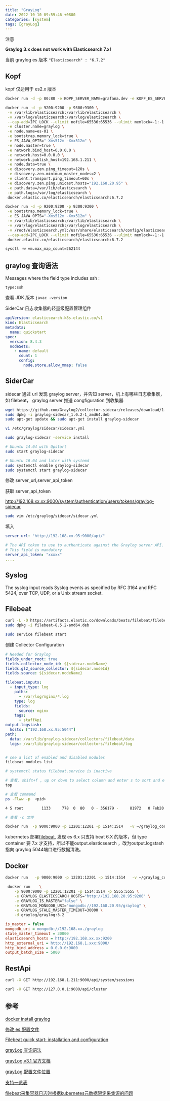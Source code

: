 ```yaml
---
title: "GrayLog"
date: 2022-10-10 09:59:46 +0800
categories: [system]
tags: [grayLog]
---
```


注意

**Graylog 3.x does not work with Elasticsearch 7.x!**

当前 graylog es 版本 `"Elasticsearch" : "6.7.2"`

## Kopf

kopf 仅适用于 es2.x 版本

```bash
docker run -d -p 80:80 -e KOPF_SERVER_NAME=grafana.dev -e KOPF_ES_SERVERS=192.168.20.xx:9200 --name kopf lmenezes/elasticsearch-kopf
```

```bash
docker run -d -p 9200:9200 -p 9300:9300 \
 -v /var/lib/elasticsearch:/var/lib/elasticsearch \
 -v /var/log/elasticsearch:/var/log/elasticsearch \
 --cap-add=IPC_LOCK --ulimit nofile=65536:65536 --ulimit memlock=-1:-1 \
 -e cluster.name=graylog \
 -e node.name=es-01 \
 -e bootstrap.memory_lock=true \
 -e ES_JAVA_OPTS="-Xms512m -Xmx512m" \
 -e node.master=true \
 -e network.bind_host=0.0.0.0 \
 -e network.host=0.0.0.0 \
 -e network.publish_host=192.168.1.211 \
 -e node.data=true \
 -e discovery.zen.ping_timeout=120s \
 -e discovery.zen.minimum_master_nodes=2 \
 -e client.transport.ping_timeout=60s \
 -e discovery.zen.ping.unicast.hosts="192.168.20.95" \
 -e path.data=/var/lib/elasticsearch \
 -e path.logs=/var/log/elasticsearch \
 docker.elastic.co/elasticsearch/elasticsearch:6.7.2
```

```bash
docker run -d -p 9200:9200 -p 9300:9300 \
 -e bootstrap.memory_lock=true \
 -e ES_JAVA_OPTS="-Xms512m -Xmx512m" \
 -v /var/lib/elasticsearch:/var/lib/elasticsearch \
 -v /var/log/elasticsearch:/var/log/elasticsearch \
 -v /root/elasticsearch.yml:/usr/share/elasticsearch/config/elasticsearch.yml \
 --cap-add=IPC_LOCK --ulimit nofile=65536:65536 --ulimit memlock=-1:-1 \
 docker.elastic.co/elasticsearch/elasticsearch:6.7.2
```

`sysctl -w vm.max_map_count=262144`

## graylog 查询语法

Messages where the field type includes ssh :

`type:ssh `

查看 JDK 版本 `javac -version`

SiderCar 日志收集器的轻量级配置管理组件

```yaml
apiVersion: elasticsearch.k8s.elastic.co/v1
kind: Elasticsearch
metadata:
  name: quickstart
spec:
  version: 8.4.3
  nodeSets:
    - name: default
      count: 1
      config:
        node.store.allow_mmap: false
```

## SiderCar

sidecar 通过 url 发现 graylog server，并告知 server，机上有哪些日志收集器，如 filebeat， graylog server 推送 congfiguration 到收集器

```bash
wget https://github.com/Graylog2/collector-sidecar/releases/download/1.0.2/graylog-sidecar_1.0.2-1_amd64.deb
sudo dpkg -i graylog-sidecar_1.0.2-1_amd64.deb
sudo apt-get update && sudo apt-get install graylog-sidecar

vi /etc/graylog/sidecar/sidecar.yml

sudo graylog-sidecar -service install

# Ubuntu 14.04 with Upstart
sudo start graylog-sidecar

# Ubuntu 16.04 and later with systemd
sudo systemctl enable graylog-sidecar
sudo systemctl start graylog-sidecar
```

修改 server_url,server_api_token

获取 server_api_token

http://192.168.xx.xx:9000/system/authentication/users/tokens/graylog-sidecar

```bash
sudo vim /etc/graylog/sidecar/sidecar.yml
```

填入

```yml
server_url: "http://192.168.xx.95:9000/api/"

# The API token to use to authenticate against the Graylog server API.
# This field is mandatory
server_api_token: "xxxxx"
....
```

## Syslog

The syslog input reads Syslog events as specified by RFC 3164 and RFC 5424, over TCP, UDP, or a Unix stream socket.

## Filebeat

```bash
curl -L -O https://artifacts.elastic.co/downloads/beats/filebeat/filebeat-8.5.2-amd64.deb
sudo dpkg -i filebeat-8.5.2-amd64.deb

sudo service filebeat start
```

创建 Collector Configuration

```yaml
# Needed for Graylog
fields_under_root: true
fields.collector_node_id: ${sidecar.nodeName}
fields.gl2_source_collector: ${sidecar.nodeId}
fields.source: ${sidecar.nodeName}

filebeat.inputs:
  - input_type: log
    paths:
      - /var/log/nginx/*.log
    type: log
    fields:
      source: nginx
    tags:
      - staffApi
output.logstash:
  hosts: ["192.168.xx.95:5044"]
path:
  data: /var/lib/graylog-sidecar/collectors/filebeat/data
  logs: /var/lib/graylog-sidecar/collectors/filebeat/log
```

```sh

# see a list of enabled and disabled modules
filebeat modules list

# systemctl status filebeat.service is inactive

# 查看, shift+f , up or down to select column and enter s to sort and enter q
top

# 查看 command
ps -Flww -p  <pid>

4 S root        1133     778  0  80   0 - 356179 -     81972   0 Feb20 ?        00:55:29 /usr/share/filebeat/bin/filebeat -c /var/lib/graylog-sidecar/generated/filebeat.conf

# 查看 -c 文件

```

```bash
docker run  -p 9000:9000 -p 12201:12201 -p 1514:1514   -v ~/graylog_config:/usr/share/graylog/data/config  -v ~/graylog_journal:/var/lib/graylog-server/journal   graylog/graylog:3.1.3
```

kubernetes 部署[filebeat](https://raw.githubusercontent.com/elastic/beats/7.17/deploy/kubernetes/filebeat-kubernetes.yaml), 发现 es 6.x 只支持 beat 6.X 的版本，但 type container 要 7.x 才支持，所以不能output.elasticsearch ，改为output.logstash 指向 graylog 5044端口进行数据清洗。

## Docker

```sh
docker run   -p 9000:9000 -p 12201:12201 -p 1514:1514   -v ~/graylog_config:/usr/share/graylog/data/config  -v ~/graylog_journal:/var/lib/graylog-server/journal -d   graylog/graylog:3.1.3
```

```sh
 docker run    \
    -p 9000:9000 -p 12201:12201 -p 1514:1514 -p 5555:5555 \
    -e GRAYLOG_ELASTICSEARCH_HOSTS="http://192.168.20.95:9200" \
    -e GRAYLOG_IS_MASTER="false" \
    -e GRAYLOG_MONGODB_URI="mongodb://192.168.20.95/graylog" \
    -e GRAYLOG_STALE_MASTER_TIMEOUT=30000 \
    -d graylog/graylog:3.2
```

```ini
is_master = false
mongodb_uri = mongodb://192.168.xx./graylog
stale_master_timeout = 30000
elasticsearch_hosts = http://192.168.xx.xx:9200
http_external_uri = http://192.168.1.xxx:9000/
http_bind_address = 0.0.0.0:9000
output_batch_size = 5000
```

## RestApi

```bash
curl -X GET http://192.168.1.211:9000/api/system/sessions

curl -X GET http://127.0.0.1:9000/api/cluster
```

## 参考

[docker install graylog](https://computingforgeeks.com/how-to-run-graylog-server-in-docker-containers/)

[修改 es 配置文件](https://www.elastic.co/guide/en/cloud/current/ec-add-user-settings.html)

[Filebeat quick start: installation and configuration](https://www.elastic.co/guide/en/beats/filebeat/current/filebeat-installation-configuration.html)

[grayLog 查询语法](https://docs.graylog.org/docs/query-language#)

[grayLog v3.1 官方文档](https://archivedocs.graylog.org/en/3.1/pages/architecture.html)

[grayLog 配置文件位置](https://archivedocs.graylog.org/en/3.1/pages/configuration/file_location.html#default-file-location)

[支持一览表](https://www.elastic.co/cn/support/matrix)

[filebeat采集容器日志时根据kubernetes元数据限定采集源的问题](https://www.jianshu.com/p/c3709d3384a8)
